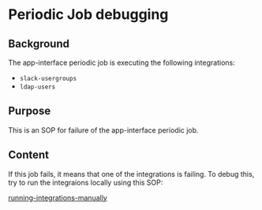 # Periodic Job debugging

## Background

The app-interface periodic job is executing the following integrations:

* `slack-usergroups`
* `ldap-users`

## Purpose

This is an SOP for failure of the app-interface periodic job.

## Content

If this job fails, it means that one of the integrations is failing. To debug this, try to run the integraions locally using this SOP:

[running-integrations-manually](/docs/app-sre/sop/running-integrations-manually.md)
